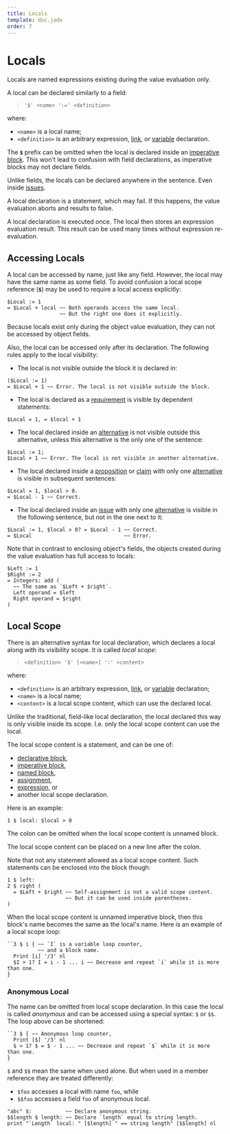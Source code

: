 ```yaml
---
title: Locals
template: doc.jade
order: 7
---
```


Locals
======
<!--
Copyright (C) 2013 Ruslan Lopatin.
Permission is granted to copy, distribute and/or modify this document
under the terms of the GNU Free Documentation License, Version 1.3
or any later version published by the Free Software Foundation;
with no Invariant Sections, no Front-Cover Texts, and no Back-Cover Texts.
A copy of the license is included in the section entitled "GNU
Free Documentation License".
-->

Locals are named expressions existing during the value evaluation only.

A local can be declared similarly to a field:

> `'$' <name> ':=' <definition>`

where:

* `<name>` is a local name;
* `<definition>` is an arbitrary expression, [link](../core/links.html), or
[variable](../core/variables.html) declaration.

The **`$`** prefix can be omitted when the local is declared inside an
[imperative block](imperatives.html). This won't lead to confusion with field
declarations, as imperative blocks may not declare fields.

Unlike fields, the locals can be declared anywhere in the sentence. Even inside
[issues](issue.html).

A local declaration is a statement, which may fail. If this happens, the value
evaluation aborts and results to false.

A local declaration is executed once. The local then stores an expression
evaluation result. This result can be used many times without expression
re-evaluation.


Accessing Locals
----------------

A local can be accessed by name, just like any field. However, the local may
have the same name as some field. To avoid confusion a local scope reference
(**`$`**) may be used to require a local access explicitly:
```o42a
$Local := 1
= $Local + local ~~ Both operands access the same local.
                 ~~ But the right one does it explicitly.
```

Because locals exist only during the object value evaluation, they can not be
accessed by object fields.

Also, the local can be accessed only after its declaration. The following rules
apply to the local visibility:

* The local is not visible outside the block it is declared in:
```o42a
($Local := 1)
= $Local + 1 ~~ Error. The local is not visible outside the block.
```
* The local is declared as a [requirement](statements.html#requirements) is
  visible by dependent statements:
```o42a
$Local = 1, = $local + 1
```
* The local declared inside an [alternative](statements.html#alternatives)
  is not visible outside this alternative, unless this alternative is the only
  one of the sentence:
```o42a
$Local := 1;
$Local + 1 ~~ Error. The local is not visible in another alternative.
```
* The local declared inside a [proposition](proposition.html) or
  [claim](claim.html) with only one [alternative](statements.html#alternatives)
  is visible in subsequent sentences:
```o42a
$Local = 1, $local > 0.
= $Local - 1 ~~ Correct.
```
* The local declared inside an [issue](issue.html) with only one
  [alternative](statements.html#alternatives) is visible in the following
  sentence, but not in the one next to it:
```o42a
$Local := 1, $local > 0? = $Local - 1 ~~ Correct.
= $Local                              ~~ Error.
```

Note that in contrast to enclosing object's fields, the objects created during
the value evaluation has full access to locals:
```o42a
$Left := 1
$Right := 2
= Integers: add (
  ~~ The same as `$Left + $right`.
  Left operand = $left
  Right operand = $right
)
```


Local Scope
-----------

There is an alternative syntax for local declaration, which declares a local
along with its visibility scope. It is called _local scope_:

> `<definition> '$' [<name>] ':' <content>`

where:

* `<definition>` is an arbitrary expression, [link](../core/links.html), or
  [variable](../core/variables.html) declaration;
* `<name>` is a local name;
* `<content>` is a local scope content, which can use the declared local.

Unlike the traditional, field-like local declaration, the local declared this
way is only visible inside its scope. I.e. only the local scope content can use
the local.

The local scope content is a statement, and can be one of:

* [declarative block](statements.html#declarative_block),
* [imperative block](imperatives.html),
* [named block](imperatives.html#named_blocks),
* [assignment](../core/variables.html#assignment),
* [expression](../expressions/index.html), or
* another local scope declaration.

Here is an example:
```o42a
1 $ local: $local > 0
```

The colon can be omitted when the local scope content is unnamed block.

The local scope content can be placed on a new line after the colon.

Note that not any statement allowed as a local scope content. Such statements
can be enclosed into the block though:
```o42a
1 $ left:
2 $ right (
  = $Left + $right ~~ Self-assignment is not a valid scope content.
                   ~~ But it can be used inside parentheses.
)
```

When the local scope content is unnamed imperative block, then this block's name
becomes the same as the local's name. Here is an example of a local scope loop:
```o42a
``3 $ i { ~~ `I` is a variable loop counter,
          ~~ and a block name.
  Print [i] '/3' nl
  $I > 1? I = i - 1 ... i ~~ Decrease and repeat `i` while it is more than one. 
}
```

### Anonymous Local ###

The name can be omitted from local scope declaration. In this case the local is
called _anonymous_ and can be accessed using a special syntax: `$` or `$$`. The
loop above can be shortened:
```o42a
``3 $ { ~~ Anonymous loop counter,
  Print [$] '/3' nl
  $ > 1? $ = $ - 1 ... ~~ Decrease and repeat `$` while it is more than one. 
}
```

`$` and `$$` mean the same when used alone. But when used in a member reference
they are treated differently:

* `$foo` accesses a local with name `foo`, while
* `$$foo` accesses a field `foo` of anonymous local.

```o42a
"abc" $:           ~~ Declare anonymous string.
$$length $ length: ~~ Declare `length` equal to string length.
print "`Length` local: " [$length] " == string length" [$$length] nl
```
